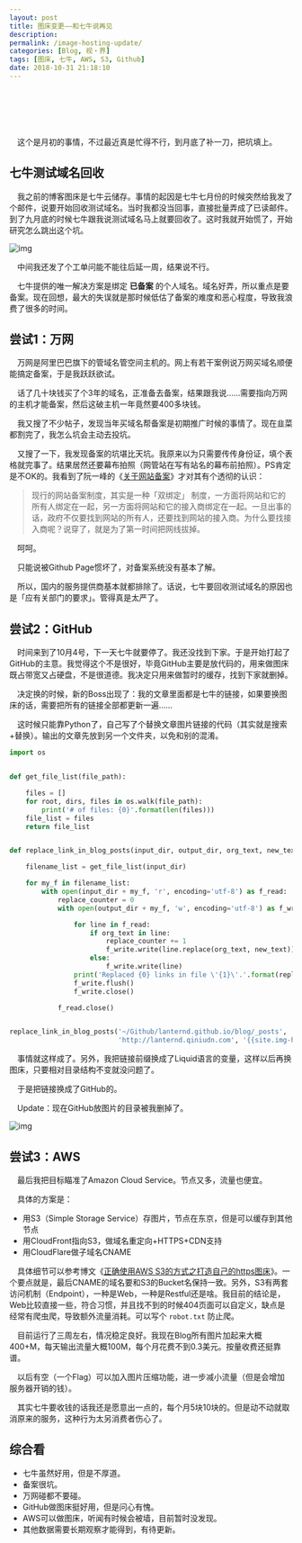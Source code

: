```yaml
---
layout: post
title: 图床变更——和七牛说再见
description: 
permalink: /image-hosting-update/
categories: [Blog, 视・界]
tags: [图床, 七牛, AWS, S3, Github]
date: 2018-10-31 21:18:10 
---
```


# 　

　这个是月初的事情，不过最近真是忙得不行，到月底了补一刀，把坑填上。

## 七牛测试域名回收

　我之前的博客图床是七牛云储存。事情的起因是七牛七月份的时候突然给我发了个邮件，说要开始回收测试域名。当时我都没当回事，直接批量弄成了已读邮件。到了九月底的时候七牛跟我说测试域名马上就要回收了。这时我就开始慌了，开始研究怎么跳出这个坑。

![img]({{site.img-hosting}}/Pic4Post/image-hosting-update/qiniu-notice.png "七牛通知")

　中间我还发了个工单问能不能往后延一周，结果说不行。

　七牛提供的唯一解决方案是绑定 **已备案** 的个人域名。域名好弄，所以重点是要备案。现在回想，最大的失误就是那时候低估了备案的难度和恶心程度，导致我浪费了很多的时间。

## 尝试1：万网

　万网是阿里巴巴旗下的管域名管空间主机的。网上有若干案例说万网买域名顺便能搞定备案，于是我跃跃欲试。

　话了几十块钱买了个3年的域名，正准备去备案，结果跟我说……需要指向万网的主机才能备案，然后这破主机一年竟然要400多块钱。

　我又搜了不少帖子，发现当年买域名帮备案是初期推广时候的事情了。现在韭菜都割完了，我怎么坑会主动去投坑。

　又搜了一下，我发现备案的坑堪比天坑。我原来以为只需要传传身份证，填个表格就完事了。结果居然还要幕布拍照（网管站在写有站名的幕布前拍照）。PS肯定是不OK的。我看到了阮一峰的《[关于网站备案](http://www.ruanyifeng.com/blog/2009/09/about_chinese_website_licensing_system.html)》才对其有个透彻的认识：

> 现行的网站备案制度，其实是一种「双绑定」 制度，一方面将网站和它的所有人绑定在一起，另一方面将网站和它的接入商绑定在一起。一旦出事的话，政府不仅要找到网站的所有人，还要找到网站的接入商。为什么要找接入商呢？说穿了，就是为了第一时间把网线拔掉。

　呵呵。

　只能说被Github Page惯坏了，对备案系统没有基本了解。

　所以，国内的服务提供商基本就都排除了。话说，七牛要回收测试域名的原因也是「应有关部门的要求」。管得真是太严了。

## 尝试2：GitHub

　时间来到了10月4号，下一天七牛就要停了。我还没找到下家。于是开始打起了GitHub的主意。我觉得这个不是很好，毕竟GitHub主要是放代码的，用来做图床既占带宽又占硬盘，不是很道德。我决定只用来做暂时的缓存，找到下家就删掉。

　决定换的时候，新的Boss出现了：我的文章里面都是七牛的链接，如果要换图床的话，需要把所有的链接全部都更新一遍……

　这时候只能靠Python了，自己写了个替换文章图片链接的代码（其实就是搜索+替换）。输出的文章先放到另一个文件夹，以免和别的混淆。

```python
import os


def get_file_list(file_path):

    files = []
    for root, dirs, files in os.walk(file_path):
        print('# of files: {0}'.format(len(files)))
    file_list = files
    return file_list


def replace_link_in_blog_posts(input_dir, output_dir, org_text, new_text):

    filename_list = get_file_list(input_dir)

    for my_f in filename_list:
        with open(input_dir + my_f, 'r', encoding='utf-8') as f_read:
            replace_counter = 0
            with open(output_dir + my_f, 'w', encoding='utf-8') as f_write:

                for line in f_read:
                    if org_text in line:
                        replace_counter += 1
                        f_write.write(line.replace(org_text, new_text))
                    else:
                        f_write.write(line)
                print('Replaced {0} links in file \'{1}\'.'.format(replace_counter, my_f))
                f_write.flush()
                f_write.close()

            f_read.close()


replace_link_in_blog_posts('~/Github/lanternd.github.io/blog/_posts', './output/',
                           'http://lanternd.qiniudn.com', '{{site.img-hosting}}')
```

　事情就这样成了。另外，我把链接前缀换成了Liquid语言的变量，这样以后再换图床，只要相对目录结构不变就没问题了。

　于是把链接换成了GitHub的。

　Update：现在GitHub放图片的目录被我删掉了。

![img]({{site.img-hosting}}/Pic4Post/image-hosting-update/github-repo-deleted.png "GitHub删除")

## 尝试3：AWS

　最后我把目标瞄准了Amazon Cloud Service。节点又多，流量也便宜。

　具体的方案是：

-   用S3（Simple Storage Service）存图片，节点在东京，但是可以缓存到其他节点
-   用CloudFront指向S3，做域名重定向+HTTPS+CDN支持
-   用CloudFlare做子域名CNAME

　具体细节可以参考博文《[正确使用AWS S3的方式之打造自己的https图床](https://troyyang.com/2018/02/16/hosting-images-with-aws-s3/)》。一个要点就是，最后CNAME的域名要和S3的Bucket名保持一致。另外，S3有两套访问机制（Endpoint），一种是Web，一种是Restful还是啥。我目前的结论是，Web比较直接一些，符合习惯，并且找不到的时候404页面可以自定义，缺点是经常有爬虫爬，导致额外流量消耗。可以写个 `robot.txt` 防止爬。

　目前运行了三周左右，情况稳定良好。我现在Blog所有图片加起来大概400+M，每天输出流量大概100M，每个月花费不到0.3美元。按量收费还挺靠谱。

　以后有空（一个Flag）可以加入图片压缩功能，进一步减小流量（但是会增加服务器开销的钱）。

　其实七牛要收钱的话我还是愿意出一点的，每个月5块10块的。但是动不动就取消原来的服务，这种行为太另消费者伤心了。

## 综合看

-   七牛虽然好用，但是不厚道。
-   备案很坑。
-   万网碰都不要碰。
-   GitHub做图床挺好用，但是问心有愧。
-   AWS可以做图床，听闻有时候会被墙，目前暂时没发现。
-   其他数据需要长期观察才能得到，有待更新。

